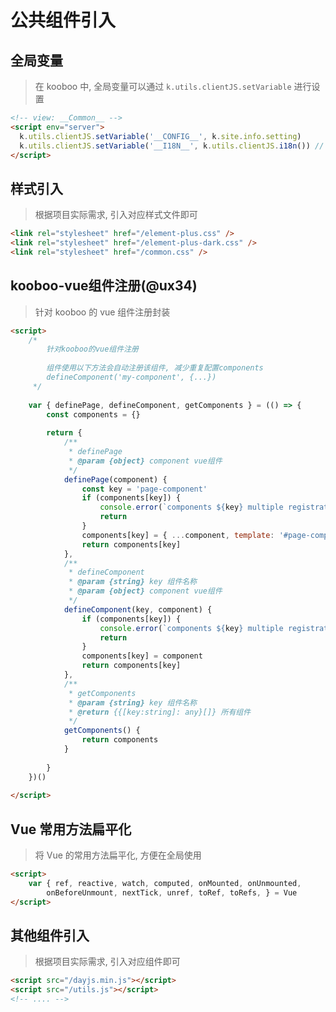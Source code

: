# 公共组件引入

## 全局变量
> 在 kooboo 中, 全局变量可以通过 `k.utils.clientJS.setVariable` 进行设置

```html
<!-- view: __Common__ -->
<script env="server">
  k.utils.clientJS.setVariable('__CONFIG__', k.site.info.setting)
  k.utils.clientJS.setVariable('__I18N__', k.utils.clientJS.i18n()) // content -> label (多语言)
</script>
```

## 样式引入
> 根据项目实际需求, 引入对应样式文件即可

```html
<link rel="stylesheet" href="/element-plus.css" />
<link rel="stylesheet" href="/element-plus-dark.css" />
<link rel="stylesheet" href="/common.css" />
```
## kooboo-vue组件注册(@ux34)
> 针对 kooboo 的 vue 组件注册封装
```html
<script>
	/* 
		针对kooboo的vue组件注册
	    
		组件使用以下方法会自动注册该组件, 减少重复配置components
		defineComponent('my-component', {...})
	 */
	 
	var { definePage, defineComponent, getComponents } = (() => {
		const components = {}
	
		return {
			/**
			 * definePage
			 * @param {object} component vue组件
			 */
			definePage(component) {
				const key = 'page-component'
				if (components[key]) {
					console.error(`components ${key} multiple registration`)
					return
				}
				components[key] = { ...component, template: '#page-component' }
				return components[key]
			},
			/**
			 * defineComponent
			 * @param {string} key 组件名称
			 * @param {object} component vue组件
			 */
			defineComponent(key, component) {
				if (components[key]) {
					console.error(`components ${key} multiple registration`)
					return
				}
				components[key] = component
				return components[key]
			},
			/**
			 * getComponents
			 * @param {string} key 组件名称
			 * @return {{[key:string]: any}[]} 所有组件
			 */
			getComponents() {
				return components
			}
	
		}
	})()
	
</script>
```
## Vue 常用方法扁平化
> 将 Vue 的常用方法扁平化, 方便在全局使用
```html
<script>
	var { ref, reactive, watch, computed, onMounted, onUnmounted,
		onBeforeUnmount, nextTick, unref, toRef, toRefs, } = Vue
</script>
```

## 其他组件引入
> 根据项目实际需求, 引入对应组件即可

```html
<script src="/dayjs.min.js"></script>
<script src="/utils.js"></script>
<!-- .... -->
```
